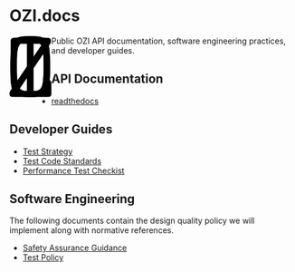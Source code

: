 # OZI.docs

<img src="assets/ozi_logo_master.png" alt="isolated" width="74" align="left"/>
Public OZI API documentation, software engineering practices, and developer guides.

## API Documentation

* [readthedocs](https://example.com)

## Developer Guides

* [Test Strategy](policy/test-strategy.md)
* [Test Code Standards](policy/test-code-standards.md)
* [Performance Test Checkist](policy/performance-test-checklist.md)

## Software Engineering

The following documents contain the design quality policy we will implement along with normative references.

* [Safety Assurance Guidance](policy/safety-assurance-guidance.md)
* [Test Policy](policy/test-policy.md)


